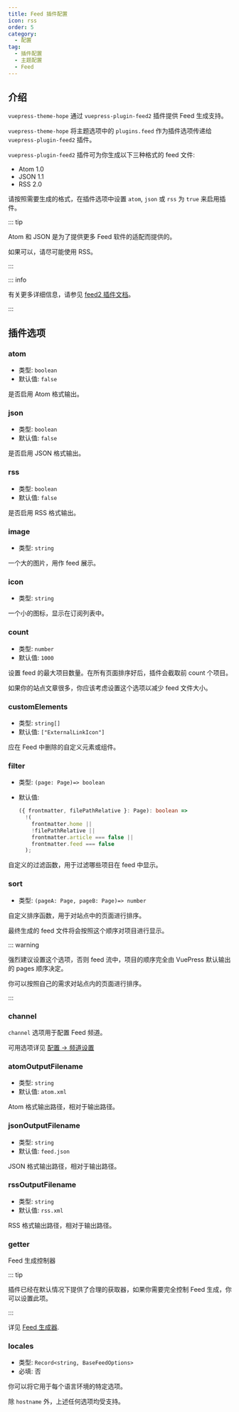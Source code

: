 ```yaml
---
title: Feed 插件配置
icon: rss
order: 5
category:
  - 配置
tag:
  - 插件配置
  - 主题配置
  - Feed
---
```


## 介绍 <Badge text="默认启用" />

`vuepress-theme-hope` 通过 `vuepress-plugin-feed2` 插件提供 Feed 生成支持。

`vuepress-theme-hope` 将主题选项中的 `plugins.feed` 作为插件选项传递给 `vuepress-plugin-feed2` 插件。

`vuepress-plugin-feed2` 插件可为你生成以下三种格式的 feed 文件:

- Atom 1.0
- JSON 1.1
- RSS 2.0

请按照需要生成的格式，在插件选项中设置 `atom`, `json` 或 `rss` 为 `true` 来启用插件。

::: tip

Atom 和 JSON 是为了提供更多 Feed 软件的适配而提供的。

如果可以，请尽可能使用 RSS。

:::

::: info

有关更多详细信息，请参见 [feed2 插件文档][feed-config]。

:::

## 插件选项

### atom

- 类型: `boolean`
- 默认值: `false`

是否启用 Atom 格式输出。

### json

- 类型: `boolean`
- 默认值: `false`

是否启用 JSON 格式输出。

### rss

- 类型: `boolean`
- 默认值: `false`

是否启用 RSS 格式输出。

### image

- 类型: `string`

一个大的图片，用作 feed 展示。

### icon

- 类型: `string`

一个小的图标，显示在订阅列表中。

### count

- 类型: `number`
- 默认值: `1000`

设置 feed 的最大项目数量。在所有页面排序好后，插件会截取前 count 个项目。

如果你的站点文章很多，你应该考虑设置这个选项以减少 feed 文件大小。

### customElements

- 类型: `string[]`
- 默认值: `["ExternalLinkIcon"]`

应在 Feed 中删除的自定义元素或组件。

### filter

- 类型: `(page: Page)=> boolean`
- 默认值:

  ```ts
  ({ frontmatter, filePathRelative }: Page): boolean =>
    !(
      frontmatter.home ||
      !filePathRelative ||
      frontmatter.article === false ||
      frontmatter.feed === false
    );
  ```

自定义的过滤函数，用于过滤哪些项目在 feed 中显示。

### sort

- 类型: `(pageA: Page, pageB: Page)=> number`

自定义排序函数，用于对站点中的页面进行排序。

最终生成的 feed 文件将会按照这个顺序对项目进行显示。

::: warning

强烈建议设置这个选项，否则 feed 流中，项目的顺序完全由 VuePress 默认输出的 pages 顺序决定。

你可以按照自己的需求对站点内的页面进行排序。

:::

### channel

`channel` 选项用于配置 Feed 频道。

可用选项详见 [配置 → 频道设置][feed-config-channel]

### atomOutputFilename

- 类型: `string`
- 默认值: `atom.xml`

Atom 格式输出路径，相对于输出路径。

### jsonOutputFilename

- 类型: `string`
- 默认值: `feed.json`

JSON 格式输出路径，相对于输出路径。

### rssOutputFilename

- 类型: `string`
- 默认值: `rss.xml`

RSS 格式输出路径，相对于输出路径。

### getter

Feed 生成控制器

::: tip

插件已经在默认情况下提供了合理的获取器，如果你需要完全控制 Feed 生成，你可以设置此项。

:::

详见 [Feed 生成器][feed-config-getter].

### locales

- 类型: `Record<string, BaseFeedOptions>`
- 必填: 否

你可以将它用于每个语言环境的特定选项。

除 `hostname` 外，上述任何选项均受支持。

[feed-config]: https://vuepress-theme-hope.github.io/v2/feed/zh/config/
[feed-config-channel]: https://vuepress-theme-hope.github.io/v2/feed/zh/config/channel.html
[feed-config-getter]: https://vuepress-theme-hope.github.io/v2/feed/zh/config/getter.html
